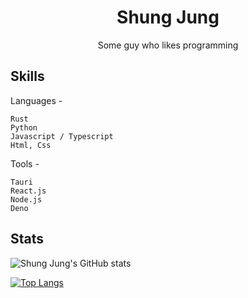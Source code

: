 <div align=center>
	<h1 size=100>Shung Jung</h1>
	<p>Some guy who likes programming</p>
</div>

## Skills

Languages - 
	
	Rust
	Python
	Javascript / Typescript
	Html, Css

Tools - 

	Tauri
	React.js
	Node.js
 	Deno

## Stats

![Shung Jung's GitHub stats](https://github-readme-stats.vercel.app/api?username=ShungJung&show_icons=true&theme=radical)

[![Top Langs](https://github-readme-stats.vercel.app/api/top-langs/?username=ShungJung&theme=radical)](https://github.com/anuraghazra/github-readme-stats)


















